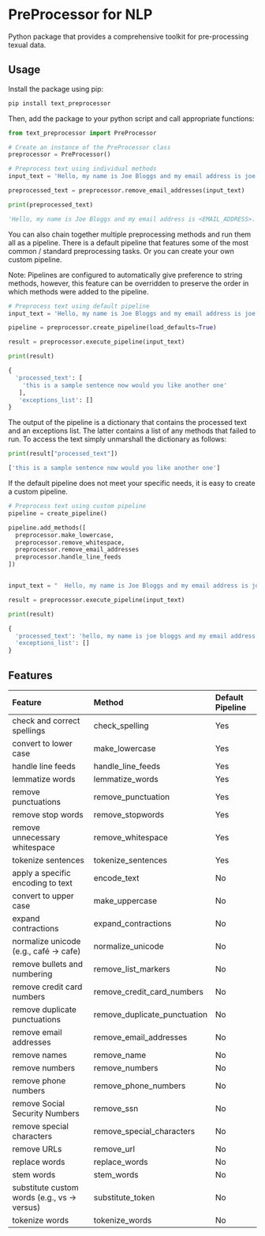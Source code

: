 PreProcessor for NLP
=============

Python package that provides a comprehensive toolkit for pre-processing texual data.

Usage
--------
Install the package using pip:
```bash
pip install text_preprocessor
```

Then, add the package to your python script and call appropriate functions:

```python
from text_preprocessor import PreProcessor

# Create an instance of the PreProcessor class
preprocessor = PreProcessor()

# Preprocess text using individual methods
input_text = 'Hello, my name is Joe Bloggs and my email address is joe.bloggs@email.com'

preprocessed_text = preprocessor.remove_email_addresses(input_text)

print(preprocessed_text)

'Hello, my name is Joe Bloggs and my email address is <EMAIL_ADDRESS>.'
```

You can also chain together multiple preprocessing methods and run them all as a pipeline. 
There is a default pipeline that features some of the most common / standard preprocessing tasks.
Or you can create your own custom pipeline.

Note: Pipelines are configured to automatically give preference to string methods, however, this
feature can be overridden to preserve the order in which methods were added to the pipeline.

```python
# Preprocess text using default pipeline
input_text = 'Hello, my name is Joe Bloggs and my email address is joe.bloggs@email.com'

pipeline = preprocessor.create_pipeline(load_defaults=True)

result = preprocessor.execute_pipeline(input_text)

print(result)

{
  'processed_text': [
    'this is a sample sentence now would you like another one'
   ], 
   'exceptions_list': []
}
```

The output of the pipeline is a dictionary that contains the processed text and an exceptions list. The latter 
contains a list of any methods that failed to run. To access the text simply unmarshall the dictionary as follows:

```python
print(result["processed_text"])

['this is a sample sentence now would you like another one']
```

If the default pipeline does not meet your specific needs, it is easy to create a custom pipeline.

```python
# Preprocess text using custom pipeline 
pipeline = create_pipeline()

pipeline.add_methods([
  preprocessor.make_lowercase,
  preprocessor.remove_whitespace,
  preprocessor.remove_email_addresses
  preprocessor.handle_line_feeds
])


input_text = "  Hello, my name is Joe Bloggs and my email address is joe.bloggs@email.com\r\n  "

result = preprocessor.execute_pipeline(input_text)                                        

print(result)

{
  'processed_text': 'hello, my name is joe bloggs and my email address is <EMAIL_ADDRESS>',
  'exceptions_list': []
}
```

Features
--------

| Feature                                                       | Method                                | Default Pipeline
| :------------------------------------------------------------ |:------------------------------------- | :----------------------
| check and correct spellings                                   | check_spelling                        | Yes
| convert to lower case                                         | make_lowercase                        | Yes
| handle line feeds                                             | handle_line_feeds                     | Yes
| lemmatize words                                               | lemmatize_words                       | Yes
| remove punctuations                                           | remove_punctuation                    | Yes
| remove stop words                                             | remove_stopwords                      | Yes
| remove unnecessary whitespace                                 | remove_whitespace                     | Yes
| tokenize sentences                                            | tokenize_sentences                    | Yes
| apply a specific encoding to text                             | encode_text                           | No
| convert to upper case                                         | make_uppercase                        | No
| expand contractions                                           | expand_contractions                   | No
| normalize unicode (e.g., café -> cafe)                        | normalize_unicode                     | No
| remove bullets and numbering                                  | remove_list_markers                   | No
| remove credit card numbers                                    | remove_credit_card_numbers            | No
| remove duplicate punctuations                                 | remove_duplicate_punctuation          | No
| remove email addresses                                        | remove_email_addresses                | No
| remove names                                                  | remove_name                           | No
| remove numbers                                                | remove_numbers                        | No
| remove phone numbers                                          | remove_phone_numbers                  | No
| remove Social Security Numbers                                | remove_ssn                            | No
| remove special characters                                     | remove_special_characters             | No
| remove URLs                                                   | remove_url                            | No
| replace words                                                 | replace_words                         | No
| stem words                                                    | stem_words                            | No
| substitute custom words (e.g., vs -> versus)                  | substitute_token                      | No
| tokenize words                                                | tokenize_words                        | No
